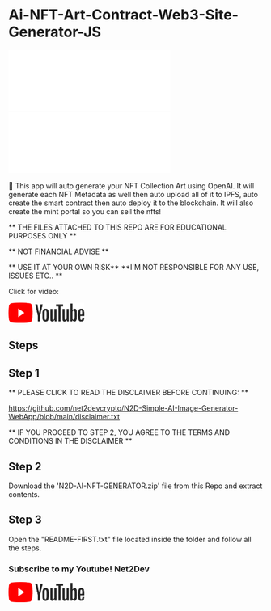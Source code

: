 # Ai-NFT-Art-Contract-Web3-Site-Generator-JS

<row>
<a href="https://bit.ly/3Mq6xRX" target="_blank"><img src="https://github.com/net2devcrypto/misc/blob/main/starton-white.png" width="320" height="120"></a>
<a href="https://bit.ly/3Mq6xRX" target="_blank"><img src="https://github.com/net2devcrypto/misc/blob/main/OpenAI_Logo-White.png" width="320" height="120"></a>
</row>

👑 This app will auto generate your NFT Collection Art using OpenAI. It will generate each NFT Metadata as well then auto upload all of it to IPFS, 
auto create the smart contract then auto deploy it to the blockchain. It will also create the mint portal so you can sell the nfts!

** THE FILES ATTACHED TO THIS REPO ARE FOR EDUCATIONAL PURPOSES ONLY **

** NOT FINANCIAL ADVISE **

** USE IT AT YOUR OWN RISK** **I'M NOT RESPONSIBLE FOR ANY USE, ISSUES ETC.. **

Click for video:

<a href="https://youtu.be/Ar_HAWswISY" target="_blank"><img src="https://github.com/net2devcrypto/misc/blob/main/ytlogo2.png" width="150" height="40"></a>

<h2>Steps</h2>

## Step 1

** PLEASE CLICK TO READ THE DISCLAIMER BEFORE CONTINUING: **

https://github.com/net2devcrypto/N2D-Simple-AI-Image-Generator-WebApp/blob/main/disclaimer.txt

** IF YOU PROCEED TO STEP 2, YOU AGREE TO THE TERMS AND CONDITIONS IN THE DISCLAIMER **

## Step 2

Download the 'N2D-AI-NFT-GENERATOR.zip' file from this Repo and extract contents.

## Step 3

Open the "README-FIRST.txt" file located inside the folder and follow all the steps.

<h3>Subscribe to my Youtube! Net2Dev</h3>
<a href="http://youtube.net2dev.io" target="_blank"><img src="https://github.com/net2devcrypto/misc/blob/main/ytlogo2.png" width="150" height="40"></a>


